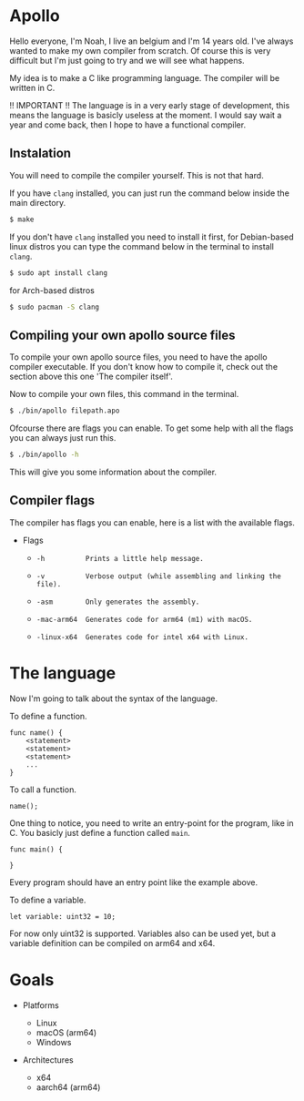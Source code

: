 # Apollo

Hello everyone, I'm Noah, I live an belgium and I'm 14 years old.
I've always wanted to make my own compiler from scratch. Of course this is very difficult
but I'm just going to try and we will see what happens.


My idea is to make a C like programming language. The compiler will be written in C.


!! IMPORTANT !! The language is in a very early stage of development, this means the language
is basicly useless at the moment. I would say wait a year and come back, then I hope to have 
a functional compiler.


## Instalation

You will need to compile the compiler yourself. This is not that hard.

If you have `clang` installed, you can just run the command below inside the main directory.

```bash
$ make
```

If you don't have `clang` installed you need to install it first, for Debian-based linux distros you can type the command below in the terminal to install `clang`.

```bash
$ sudo apt install clang
```

for Arch-based distros
```bash
$ sudo pacman -S clang
```

## Compiling your own apollo source files
To compile your own apollo source files, you need to have the apollo compiler executable. If you don't
know how to compile it, check out the section above this one 'The compiler itself'.

Now to compile your own files, this command in the terminal.
```bash
$ ./bin/apollo filepath.apo 
```

Ofcourse there are flags you can enable. To get some help with all the flags you can always just run this.
```bash
$ ./bin/apollo -h
```

This will give you some information about the compiler.

## Compiler flags
The compiler has flags you can enable, here is a list with the available flags.

- Flags
  -     -h          Prints a little help message.
  -     -v          Verbose output (while assembling and linking the file).
  -     -asm        Only generates the assembly.
  -     -mac-arm64  Generates code for arm64 (m1) with macOS.
  -     -linux-x64  Generates code for intel x64 with Linux.


# The language
Now I'm going to talk about the syntax of the language.

To define a function.
```
func name() {
    <statement>
    <statement>
    <statement>
    ...
}
```

To call a function.
```
name();
```

One thing to notice, you need to write an entry-point for the program, like in C. You basicly just define a function called `main`.

```
func main() {

}
```

Every program should have an entry point like the example above.


To define a variable.
```
let variable: uint32 = 10;
```

For now only uint32 is supported.
Variables also can be used yet, but a variable definition can be compiled on arm64 and x64.


# Goals

- Platforms
  - Linux
  - macOS (arm64)
  - Windows

- Architectures
  - x64
  - aarch64 (arm64)
